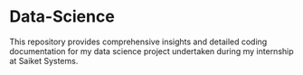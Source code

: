 # Data-Science
This repository provides comprehensive insights and detailed coding documentation for my data science project undertaken during my internship at Saiket Systems.
